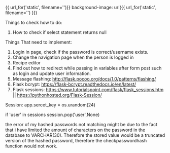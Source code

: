 {{ url_for('static', filename='')}}
background-image: url({{ url_for('static', filename='') }})

Things to check how to do:
1. How to check if select statement returns null 

Things That need to implement:
1. Login in page, check if the password is correct/username exists.
2. Change the navigation page when the person is logged in
3. Recipe editor
4. Find out how to redirect while passing in variables after form post such as login and update user information.
7. Message flashing: http://flask.pocoo.org/docs/1.0/patterns/flashing/
8. Flask bcrypt: https://flask-bcrypt.readthedocs.io/en/latest/
9. Flask sessions: https://www.tutorialspoint.com/flask/flask_sessions.htm || https://pythonhosted.org/Flask-Session/

Session:
app.sercet_key = os.urandom(24)

if 'user' in sessions
session.pop('user',None)

the error of my hashed passwords not matching might be due to the fact that i have limited the amount of characters on the 
password in the database to VARCHAR(30). Therefore the stored value would be a truncated version of the hashed password,
therefore the checkpasswordhash function would not work.